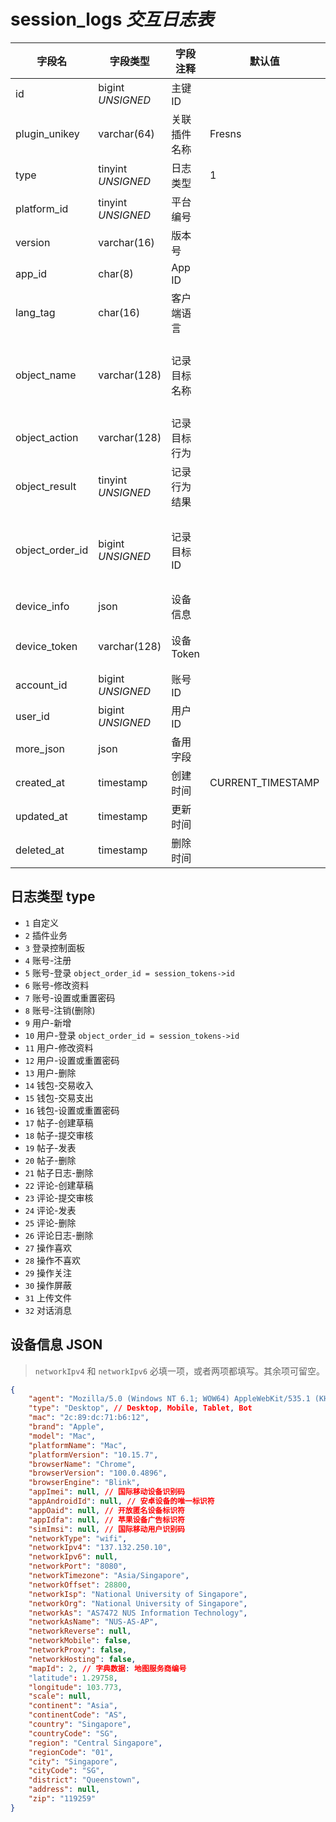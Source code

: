 # session_logs *交互日志表*

| 字段名 | 字段类型 | 字段注释 | 默认值 | 可空 | 备注 |
| --- | --- | --- | --- | --- | --- |
| id | bigint *UNSIGNED* | 主键 ID |  | NO | 自动递赠 |
| plugin_unikey | varchar(64) | 关联插件名称 | Fresns | NO | 关联字段 [plugins->unikey](../plugins/plugins.md)<br>Fresns 代表是主程序的日志 |
| type | tinyint *UNSIGNED* | 日志类型 | 1 | NO | 见下方描述 |
| platform_id | tinyint *UNSIGNED* | 平台编号 |  | NO | 关联键名 [configs->item_key = platforms](../dictionary/platforms.md) |
| version | varchar(16) | 版本号 |  | NO | 语义化版本号 |
| app_id | char(8) | App ID |  | YES | [session_keys->app_id](session-keys.md) |
| lang_tag | char(16) | 客户端语言 |  | YES | 产生日志的语言，未开启多语言则留空 |
| object_name | varchar(128) | 记录目标名称 |  | NO | 功能模型名或者接口路径<br>例如模型名 App\Models\Post<br>例如接口路径：/api/v2/account/login |
| object_action | varchar(128) | 记录目标行为 |  | YES | 行为描述，自定义输入内容 |
| object_result | tinyint *UNSIGNED* | 记录行为结果 |  | NO | 1.未知或执行中 / 2.成功 / 3.失败 |
| object_order_id | bigint *UNSIGNED* | 记录目标 ID |  | YES | 例如发表行为，则代表发表内容的 ID<br>插件行为，凭此 ID 可查询对应插件那边记录的关联信息 |
| device_info | json | 设备信息 |  | YES |  |
| device_token | varchar(128) | 设备 Token |  | YES | 例如 iOS Device Token 或 Android Device Token<br>可应用于推送消息 |
| account_id | bigint *UNSIGNED* | 账号 ID |  | YES | 关联字段 [accounts->id](../accounts/accounts.md) |
| user_id | bigint *UNSIGNED* | 用户 ID |  | YES | 关联字段 [users->id](../users/users.md) |
| more_json | json | 备用字段 |  | YES | 例如存储操作行为快照 |
| created_at | timestamp | 创建时间 | CURRENT_TIMESTAMP | NO |  |
| updated_at | timestamp | 更新时间 |  | YES |  |
| deleted_at | timestamp | 删除时间 |  | YES |  |

## 日志类型 type

- `1` 自定义
- `2` 插件业务
- `3` 登录控制面板
- `4` 账号-注册
- `5` 账号-登录 `object_order_id = session_tokens->id`
- `6` 账号-修改资料
- `7` 账号-设置或重置密码
- `8` 账号-注销(删除)
- `9` 用户-新增
- `10` 用户-登录 `object_order_id = session_tokens->id`
- `11` 用户-修改资料
- `12` 用户-设置或重置密码
- `13` 用户-删除
- `14` 钱包-交易收入
- `15` 钱包-交易支出
- `16` 钱包-设置或重置密码
- `17` 帖子-创建草稿
- `18` 帖子-提交审核
- `19` 帖子-发表
- `20` 帖子-删除
- `21` 帖子日志-删除
- `22` 评论-创建草稿
- `23` 评论-提交审核
- `24` 评论-发表
- `25` 评论-删除
- `26` 评论日志-删除
- `27` 操作喜欢
- `28` 操作不喜欢
- `29` 操作关注
- `30` 操作屏蔽
- `31` 上传文件
- `32` 对话消息

## 设备信息 JSON

> `networkIpv4` 和 `networkIpv6` 必填一项，或者两项都填写。其余项可留空。

```json
{
    "agent": "Mozilla/5.0 (Windows NT 6.1; WOW64) AppleWebKit/535.1 (KHTML, like Gecko) Chrome/14.0.835.202 Safari/535.1",
    "type": "Desktop", // Desktop, Mobile, Tablet, Bot
    "mac": "2c:89:dc:71:b6:12",
    "brand": "Apple",
    "model": "Mac",
    "platformName": "Mac",
    "platformVersion": "10.15.7",
    "browserName": "Chrome",
    "browserVersion": "100.0.4896",
    "browserEngine": "Blink",
    "appImei": null, // 国际移动设备识别码
    "appAndroidId": null, // 安卓设备的唯一标识符
    "appOaid": null, // 开放匿名设备标识符
    "appIdfa": null, // 苹果设备广告标识符
    "simImsi": null, // 国际移动用户识别码
    "networkType": "wifi",
    "networkIpv4": "137.132.250.10",
    "networkIpv6": null,
    "networkPort": "8080",
    "networkTimezone": "Asia/Singapore",
    "networkOffset": 28800,
    "networkIsp": "National University of Singapore",
    "networkOrg": "National University of Singapore",
    "networkAs": "AS7472 NUS Information Technology",
    "networkAsName": "NUS-AS-AP",
    "networkReverse": null,
    "networkMobile": false,
    "networkProxy": false,
    "networkHosting": false,
    "mapId": 2, // 字典数据: 地图服务商编号
    "latitude": 1.29758,
    "longitude": 103.773,
    "scale": null,
    "continent": "Asia",
    "continentCode": "AS",
    "country": "Singapore",
    "countryCode": "SG",
    "region": "Central Singapore",
    "regionCode": "01",
    "city": "Singapore",
    "cityCode": "SG",
    "district": "Queenstown",
    "address": null,
    "zip": "119259"
}
```
